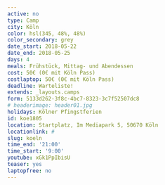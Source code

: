 ```yaml
---
active: no
type: Camp
city: Köln
color: hsl(345, 48%, 48%)
color_secondary: grey
date_start: 2018-05-22
date_end: 2018-05-25
days: 4
meals: Frühstück, Mittag- und Abendessen
cost: 50€ (0€ mit Köln Pass)
costlaptop: 50€ (0€ mit Köln Pass)
deadline: Warteliste!
extends: _layouts.camps
form: 5133d262-3f8c-4bc7-8323-3c7f52507dc8
# headerimage: header01.jpg
holidays: Kölner Pfingstferien
id: koe1805
location: Startplatz, Im Mediapark 5, 50670 Köln
locationlink: #
slug: koeln
time_end: '21:00'
time_start: '9:00'
youtube: xGk1PpIbisU
teaser: yes
laptopfree: no
---
```

